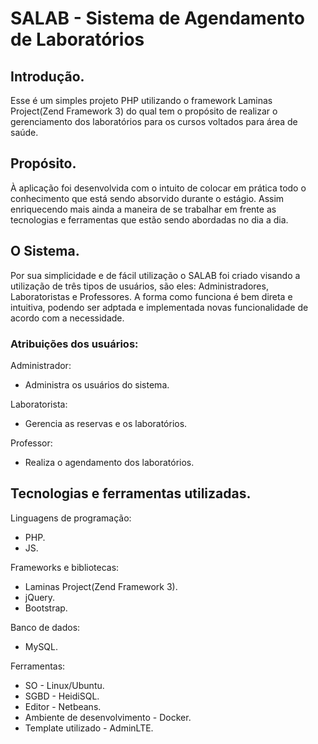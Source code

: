 # SALAB - Sistema de Agendamento de Laboratórios

## Introdução.

Esse é um simples projeto PHP utilizando o framework Laminas Project(Zend Framework 3) do qual tem o propósito de realizar o gerenciamento dos laboratórios para os cursos voltados para área de saúde.

## Propósito.

À aplicação foi desenvolvida com o intuito de colocar em prática todo o conhecimento que está sendo absorvido durante o estágio. Assim enriquecendo mais ainda a maneira de se trabalhar em frente as tecnologias e ferramentas que estão sendo abordadas no dia a dia.

## O Sistema.

Por sua simplicidade e de fácil utilização o SALAB foi criado visando a utilização de três tipos de usuários, são eles: Administradores, Laboratoristas e Professores. A forma como funciona é bem direta e intuitiva, podendo ser adptada e implementada novas funcionalidade de acordo com a necessidade.

### Atribuições dos usuários:

Administrador:
- Administra os usuários do sistema.

Laboratorista: 
- Gerencia as reservas e os laboratórios.

Professor: 
- Realiza o agendamento dos laboratórios.

## Tecnologias e ferramentas utilizadas.

Linguagens de programação:
- PHP.
- JS.

Frameworks e bibliotecas:
- Laminas Project(Zend Framework 3).
- jQuery.
- Bootstrap.

Banco de dados:
- MySQL.

Ferramentas:
- SO - Linux/Ubuntu.
- SGBD - HeidiSQL.
- Editor - Netbeans.
- Ambiente de desenvolvimento - Docker.
- Template utilizado - AdminLTE.
